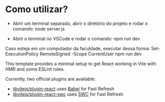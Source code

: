 # Como utilizar?

- Abrir um terminal separado, abrir o diretório do projeto e rodar o comando: 
node server.js

- Abrir o terminal no VSCode e rodar o comando: 
npm run dev

Caso esteja em um computador da faculdade, executar dessa forma:
Set-ExecutionPolicy RemoteSigned -Scope CurrentUser
npm run dev

This template provides a minimal setup to get React working in Vite with HMR and some ESLint rules.

Currently, two official plugins are available:

- [@vitejs/plugin-react](https://github.com/vitejs/vite-plugin-react/blob/main/packages/plugin-react/README.md) uses [Babel](https://babeljs.io/) for Fast Refresh
- [@vitejs/plugin-react-swc](https://github.com/vitejs/vite-plugin-react-swc) uses [SWC](https://swc.rs/) for Fast Refresh
